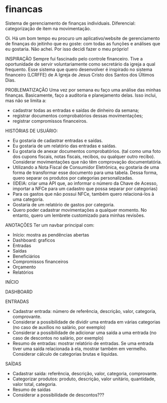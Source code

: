 # financas
Sistema de gerenciamento de finanças individuais.
Diferencial: categorização de item na movimentação.

Oi. Há um bom tempo eu procuro um aplicativo/website de gerenciamento de finanças do jeitinho que eu goste: com todas as funções e análises que eu gostaria. Não achei. Por isso decidi fazer o meu próprio!

INSPIRAÇÃO
Sempre fui fascinado pelo controle financeiro. Tive a oportunidade de servir voluntariamente como secretário da igreja a qual frequento. Esse sistema que quero desenvolver é inspirado no sistema financeiro (LCRFFE) de A Igreja de Jesus Cristo dos Santos dos Últimos Dias.

PROBLEMATIZAÇÃO
Uma vez por semana eu faço uma análise das minhas finanças. Basicamente, faço a auditoria e planejamento delas. Isso inclui, mas não se limita a:
- cadastrar todas as entradas e saídas de dinheiro da semana;
- registrar documentos comprobatórios dessas movimentações;
- registrar compromissos financeiros.

HISTÓRIAS DE USUÁRIO:
- Eu gostaria de cadastrar entradas e saídas.
- Eu gostaria de um relatório das entradas e saídas.
- Eu gostaria de anexar documentos comprobatórios. (tal como uma foto dos cupons fiscais, notas fiscais, recibos, ou qualquer outro recibo). Considerar movimentações que não têm comprovação documentatória.
- Utilizando a Nota Fiscal de Consumidor Eletrônica, eu gostaria de uma forma de transformar esse documento para uma tabela. Dessa forma, quero separar os produtos por categorias personalizadas.
- (IDEIA: criar uma API que, ao informar o número da Chave de Acesso, importar a NFCe para um cadastro que possa separar por categorias)
- Para os gastos que não possui NFCe, também quero relacioná-los à uma categoria.
- Gostaria de um relatório de gastos por categoria.
- Quero poder cadastrar movimentações a qualquer momento. No entanto, quero um lembrete customizado para minhas revisões.

ANOTAÇÕES
Ter um navbar principal com:
- Início: mostra as pendências abertas
- Dashboard: graficos
- Entradas
- Saídas
- Beneficiários
- Compromissos financeiros
- Orçamento
- Relatórios

INÍCIO

DASHBOARD

ENTRADAS
- Cadastrar entrada: número de referência, descrição, valor, categoria, comprovante.
- Considerar a possibilidade de dividir uma entrada em várias categorias (no caso de auxílios no salário, por exemplo)
- Considerar a possibilidade de adicionar uma saída a uma entrada (no caso de descontos no salário, por exemplo)
- Resumo de entradas: mostrar relatório de entradas. Se uma entrada tiver uma saída relacionada à ela, mostrar também em vermelho. Considerar cálculo de categorias brutas e líquidas.

SAÍDAS
- Cadastrar saída: referência, descrição, valor, categoria, comprovante.
- Categorizar produtos: produto, descrição, valor unitário, quantidade, valor total, categoria.
- Resumo de saídas
- Considerar a possibilidade de descontos???
